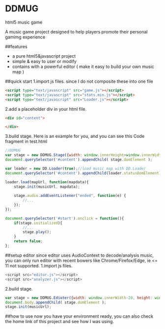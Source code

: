 # DDMUG
html5 music game

A music game project designed to help players promote their personal gamimg experience

##features
 - a pure html5&javascript project
 - simple & easy to user or modify
 - contains with a powerful editor ( make it easy to build your own music map )

##quick start
1.import js files. since I do not composite these into one file 
```html
<script type="text/javascript" src="game.js"></script>
<script type="text/javascript" src="stats.min.js"></script>
<script type="text/javascript" src="Loader.js"></script>
```
2.add a placeholder div in your html file.
```html
<div id="content">

</div>
```
3.build stage. Here is an example for you, and you can see this Code fragment in test.html
```javascript
//DDMUG
var stage = new DDMUG.Stage({width: window.innerHeight>window.innerWidth?window.innerWidth-5:600, height: window.innerHeight-5});
document.querySelector('#content').appendChild( stage.domElement );

var loader = new DD.Loader(true);//load music map with DD.Loader
document.querySelector('#content').appendChild(loader.statusDomElement);

loader.load(mapUrl, function(mapdata){
	stage.init(musicUrl, mapdata);
	
	stage.audio.addEventListener("ended", function(e) {
		//... 
	});
});

document.querySelector('#start').onclick = function(){
	if(stage.initialized){
		//...
		stage.play();
	}
	return false;
};
```
##setup editor
since editor uses AudioContext to decode/analysis music, you can only run editor with recent bowers like Chrome/Firefox/Edge, ie <= 11 not supported.<bk>
1.import js files.
```javascript
<script src="editor.js"></script>
<script src="analyzer.js"></script>
```
2.build stage.
```javascript
var stage = new DDMUG.Edioter({width: window.innerWidth-20, height: window.innerHeight-40});
document.body.appendChild( stage.domElement );
stage.init(musicUrl);
```
##how to use
now you have your environment ready, you can also check the home link of this project and see how I was using.
